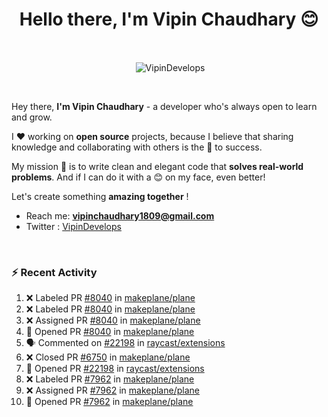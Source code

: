 <!--### Hi 👋 Vipin Chaudhary here!-->
<h1 align="center">Hello there, I'm Vipin Chaudhary 😊</h1>
	
<br />
<div align="center">
<p>&nbsp;<img align="center" src="https://github-readme-stats.vercel.app/api/?username=VipinDevelops&show_icons=true&title_color=C9D1D9&icon_color=58A6FF&border_color=30363D&text_color=C9D1D9&bg_color=0d1117" alt="VipinDevelops" /></p>
</div>


<br />

Hey there, **I'm Vipin Chaudhary** - a  developer who's always open to learn and grow. 


I ❤️ working on **open source** projects, because I believe that sharing knowledge and collaborating with others is the 🔑 to success.

My mission 🚀 is to write clean and elegant code that **solves real-world problems**. And if I can do it with a 😊 on my face, even better!

 Let's create something **amazing together** ! 
 
 - Reach me: **vipinchaudhary1809@gmail.com**
 - Twitter : [VipinDevelops](https://twitter.com/VipinDevelops)
<br />


### :zap: Recent Activity

<!--START_SECTION:activity-->
1. ❌ Labeled PR [#8040](undefined) in [makeplane/plane](https://github.com/makeplane/plane)
2. ❌ Labeled PR [#8040](undefined) in [makeplane/plane](https://github.com/makeplane/plane)
3. ❌ Assigned PR [#8040](undefined) in [makeplane/plane](https://github.com/makeplane/plane)
4. 💪 Opened PR [#8040](undefined) in [makeplane/plane](https://github.com/makeplane/plane)
5. 🗣 Commented on [#22198](https://github.com/raycast/extensions/pull/22198#issuecomment-3405831638) in [raycast/extensions](https://github.com/raycast/extensions)
6. ❌ Closed PR [#6750](undefined) in [makeplane/plane](https://github.com/makeplane/plane)
7. 💪 Opened PR [#22198](undefined) in [raycast/extensions](https://github.com/raycast/extensions)
8. ❌ Labeled PR [#7962](undefined) in [makeplane/plane](https://github.com/makeplane/plane)
9. ❌ Assigned PR [#7962](undefined) in [makeplane/plane](https://github.com/makeplane/plane)
10. 💪 Opened PR [#7962](undefined) in [makeplane/plane](https://github.com/makeplane/plane)
<!--END_SECTION:activity-->

  
